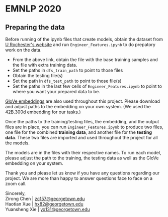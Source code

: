 # EMNLP 2020 

## **Preparing the data**

Before running of the ipynb files that create models,  obtain the dataset from 
[U Rochester's website](https://www.cs.rochester.edu/u/nhossain/humicroedit.html)
and run `Engineer_Features.ipynb` to do prepatory work on the data.

- From the above link, obtain the file with the base training samples and the file with extra training data.
- Set the paths in `dfs_train_path` to point to those files
- Obtain the testing file(s)
- Set the path in `dfs_test_path` to point to those file(s)
- Set the paths in the last few cells of `Engineer_Features.ipynb` to point to where you want your prepared data to be. 

[GloVe embeddings](https://nlp.stanford.edu/projects/glove/) are also used throughout this project. 
Please download and adjust paths to the embedding on your own system. (We used the 42B.300d embedding for our tasks.)

Once the paths to the training/testing files, the embedding, and the output files are in place, you can run `Engineer_Features.ipynb` to produce two files, one file for the combined **training data**, and another file for the **testing data**. These two files are imported and used throughout the project for all the models. 

The models are in the files with their respective names.
To run each model, please adjust the path to the training, the testing data as well as the GloVe embedding on your system. 

Thank you and please let us know if you have any questions regarding our project.
We are more than happy to answer questions face to face on a zoom call.

Sincerely, </br>
Zirong Chen | zc157@georgetown.edu </br>
Haotian Xue | hx82@georgetown.edu </br>
Yuansheng Xie | yx131@georgetown.edu </br>

